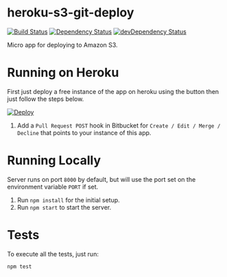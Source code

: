 heroku-s3-git-deploy
=========================

[![Build Status](https://travis-ci.org/chesleybrown/heroku-s3-git-deploy.svg)](https://travis-ci.org/chesleybrown/heroku-s3-git-deploy)
[![Dependency Status](https://david-dm.org/chesleybrown/heroku-s3-git-deploy.svg)](https://david-dm.org/chesleybrown/heroku-s3-git-deploy)
[![devDependency Status](https://david-dm.org/chesleybrown/heroku-s3-git-deploy/dev-status.svg)](https://david-dm.org/chesleybrown/heroku-s3-git-deploy#info=devDependencies)

Micro app for deploying to Amazon S3.

# Running on Heroku

First just deploy a free instance of the app on heroku using the button then just follow the steps below. 

[![Deploy](https://www.herokucdn.com/deploy/button.png)](https://heroku.com/deploy)

1. Add a `Pull Request POST` hook in Bitbucket for `Create / Edit / Merge / Decline` that points to your instance of this app.

# Running Locally

Server runs on port `8000` by default, but will use the port set
on the environment variable `PORT` if set.

1. Run `npm install` for the initial setup.
1. Run `npm start` to start the server.

# Tests

To execute all the tests, just run:

```
npm test
```
